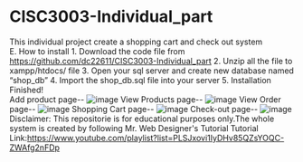 # CISC3003-Individual_part
This individual project create a shopping cart and check out system<br>
E.	How to install
1.
Download the code file from https://github.com/dc22611/CISC3003-Individual_part
2.
Unzip all the file to xampp/htdocs/ file
3.
Open your sql server and create new database named “shop_db”
4.
Import the shop_db.sql file into your server
5.
Installation Finished!
<br>
Add product page--
![image](https://github.com/dc22611/CISC3003-Individual_part/assets/157681308/6bab4089-10e9-4712-b425-6c2ff807ab6a)
View Products page--
![image](https://github.com/dc22611/CISC3003-Individual_part/assets/157681308/76487ff6-138a-41f0-ade7-d44eece9d20f)
View Order page--
![image](https://github.com/dc22611/CISC3003-Individual_part/assets/157681308/a46801c7-61ce-4b0f-a5f0-77d037e1bb76)
Shopping Cart page--
![image](https://github.com/dc22611/CISC3003-Individual_part/assets/157681308/5d213b4b-0cbd-4831-9bf3-172de089379d)
Check-out page--
![image](https://github.com/dc22611/CISC3003-Individual_part/assets/157681308/d4ed2f29-1933-4a68-abe3-9f0a7bf72539)
Disclaimer: This repositorie is for educational purposes only.The whole system is created by following Mr. Web Designer's Tutorial
Tutorial Link:https://www.youtube.com/playlist?list=PLSJxovi1IyDHv85QZsYOQC-ZWAfg2nFDp

